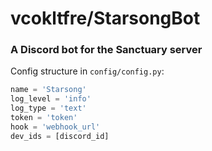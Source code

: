 # vcokltfre/StarsongBot

### A Discord bot for the Sanctuary server

Config structure in `config/config.py`:
```py
name = 'Starsong'
log_level = 'info'
log_type = 'text'
token = 'token'
hook = 'webhook_url'
dev_ids = [discord_id]
```
